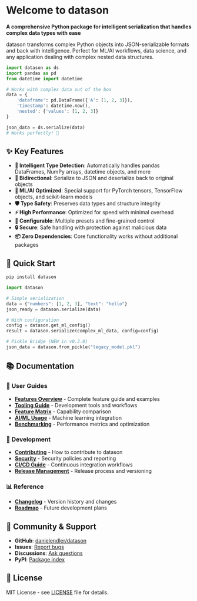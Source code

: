 # Welcome to datason

**A comprehensive Python package for intelligent serialization that handles complex data types with ease**

datason transforms complex Python objects into JSON-serializable formats and back with intelligence. Perfect for ML/AI workflows, data science, and any application dealing with complex nested data structures.

```python
import datason as ds
import pandas as pd
from datetime import datetime

# Works with complex data out of the box
data = {
    'dataframe': pd.DataFrame({'A': [1, 2, 3]}),
    'timestamp': datetime.now(),
    'nested': {'values': [1, 2, 3]}
}

json_data = ds.serialize(data)
# Works perfectly! 🎉
```

## ✨ Key Features

- **🧠 Intelligent Type Detection**: Automatically handles pandas DataFrames, NumPy arrays, datetime objects, and more
- **🔄 Bidirectional**: Serialize to JSON and deserialize back to original objects  
- **🚀 ML/AI Optimized**: Special support for PyTorch tensors, TensorFlow objects, and scikit-learn models
- **🛡️ Type Safety**: Preserves data types and structure integrity
- **⚡ High Performance**: Optimized for speed with minimal overhead
- **🔧 Configurable**: Multiple presets and fine-grained control
- **🔒 Secure**: Safe handling with protection against malicious data
- **📦 Zero Dependencies**: Core functionality works without additional packages

## 🚀 Quick Start

```bash
pip install datason
```

```python
import datason

# Simple serialization
data = {"numbers": [1, 2, 3], "text": "hello"}
json_ready = datason.serialize(data)

# With configuration
config = datason.get_ml_config()
result = datason.serialize(complex_ml_data, config=config)

# Pickle Bridge (NEW in v0.3.0)
json_data = datason.from_pickle("legacy_model.pkl")
```

## 📚 Documentation

### 🎯 **User Guides**
- **[Features Overview](features/)** - Complete feature guide and examples
- **[Tooling Guide](TOOLING_GUIDE.md)** - Development tools and workflows
- **[Feature Matrix](FEATURE_MATRIX.md)** - Capability comparison
- **[AI/ML Usage](AI_USAGE_GUIDE.md)** - Machine learning integration
- **[Benchmarking](BENCHMARKING.md)** - Performance metrics and optimization

### 🔧 **Development**
- **[Contributing](CONTRIBUTING.md)** - How to contribute to datason
- **[Security](SECURITY.md)** - Security policies and reporting
- **[CI/CD Guide](CI_PIPELINE_GUIDE.md)** - Continuous integration workflows
- **[Release Management](RELEASE_MANAGEMENT.md)** - Release process and versioning

### 📊 **Reference**
- **[Changelog](CHANGELOG.md)** - Version history and changes
- **[Roadmap](ROADMAP.md)** - Future development plans

## 🤝 Community & Support

- **GitHub**: [danielendler/datason](https://github.com/danielendler/datason)
- **Issues**: [Report bugs](https://github.com/danielendler/datason/issues)
- **Discussions**: [Ask questions](https://github.com/danielendler/datason/discussions)
- **PyPI**: [Package index](https://pypi.org/project/datason/)

## 📄 License

MIT License - see [LICENSE](https://github.com/danielendler/datason/blob/main/LICENSE) file for details.
